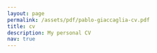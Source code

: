 ```yaml
---
layout: page
permalink: /assets/pdf/pablo-giaccaglia-cv.pdf
title: cv
description: My personal CV
nav: true
---
```

